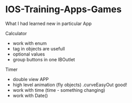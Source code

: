 # IOS-Training-Apps-Games
What I had learned new in particular App


Calculator 
- work with enum
- tag in objects are usefull
- optional values 
- group buttons in one IBOutlet


Timer  
- double view APP
- high level animation (fly objects) .curveEasyOut good!
- work with time (time - something changing)
- work with Date()





